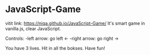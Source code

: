 # JavaScript-Game

vitit link: https://niqa.github.io/JavaScript-Game/
It's smart game in vanilla.js, clear JavaScript.

Controls:
-left arrow: go left <-
-right arrow: go right ->

You have 3 lives. 
Hit in all the bokses.
Have fun!

